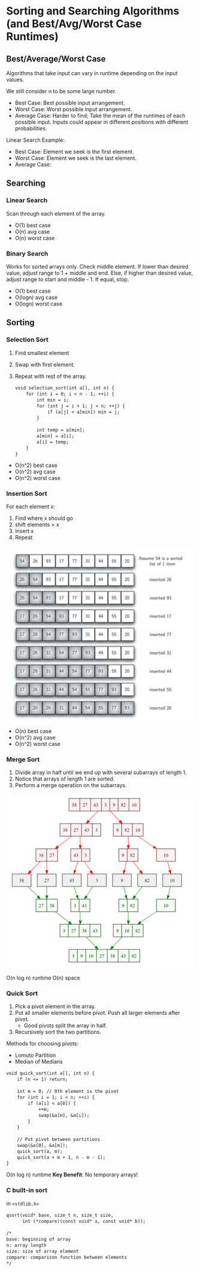 # Sorting and Searching Algorithms (and Best/Avg/Worst Case Runtimes)

## Best/Average/Worst Case

Algorithms that take input can vary in runtime depending on the input values.

We still consider n to be some large number.
- Best Case: Best possible input arrangement.
- Worst Case: Worst possible input arrangement.
- Average Case: Harder to find; Take the mean of the runtimes of each possible input. Inputs could appear in different positions with different probabilities.

Linear Search Example:
- Best Case: Element we seek is the first element.
- Worst Case: Element we seek is the last element.
- Average Case: 


## Searching

### Linear Search

Scan through each element of the array.
- O(1) best case
- O(n) avg case
- O(n) worst case

### Binary Search

Works for sorted arrays only. Check middle element. If lower than desired value, adjust range to 1 + middle and end. Else, if higher than desired value, adjust range to start and middle - 1. If equal, stop.

- O(1) best case
- O(logn) avg case
- O(logn) worst case

## Sorting

### Selection Sort

1. Find smallest element
2. Swap with first element.
3. Repeat with rest of the array.

    ```
    void selection_sort(int a[], int n) {
        for (int i = 0; i < n - 1; ++i) {
            int min = i;
            for (int j = i + 1; j < n; ++j) {
                if (a[j] < a[min]) min = j;
            }

            int temp = a[min];
            a[min] = a[i];
            a[i] = temp;
        }
    }
    ```

- O(n^2) best case
- O(n^2) avg case
- O(n^2) worst case

### Insertion Sort

For each element x:
1. Find where x should go
2. shift elements > x
3. Insert x
4. Repeat

![](./img/insertion_sort.png)

- O(n) best case
- O(n^2) avg case
- O(n^2) worst case

### Merge Sort

1. Divide array in half until we end up with several subarrays of length 1.
2. Notice that arrays of length 1 are sorted.
2. Perform a merge operation on the subarrays.

![](./img/merge_sort.png)

O(n log n) runtime
O(n) space

### Quick Sort

1. Pick a pivot element in the array.
2. Put all smaller elements before pivot. Push all larger elements after pivot.
    - Good pivots split the array in half.
3. Recursively sort the two partitions.

Methods for choosing pivots:
- Lomuto Partition
- Median of Medians

```
void quick_sort(int a[], int n) {
    if (n <= 1) return;

    int m = 0; // 0th element is the pivot
    for (int i = 1; i < n; ++i) {
        if (a[i] < a[0]) {
            ++m;
            swap(&a[m], &a[i]);
        }
    }

    // Put pivot between partitions
    swap(&a[0], &a[m]);
    quick_sort(a, m);
    quick_sort(a + m + 1, n - m - 1);
}
```

O(n log n) runtime
**Key Benefit**: No temporary arrays!


### C built-in sort

in `<stdlib.h>`

```
qsort(void* base, size_t n, size_t size,
      int (*compare)(const void* a, const void* b));

/*
base: beginning of array
n: array length
size: size of array element
compare: comparison function between elements
*/
```